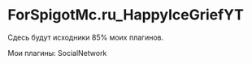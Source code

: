 # ForSpigotMc.ru_HappyIceGriefYT

Сдесь будут исходники 85% моих плагинов.

Мои плагины: SocialNetwork

